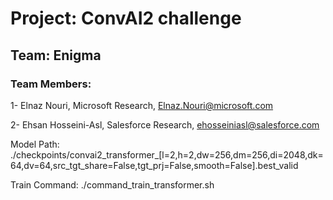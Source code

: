 
# Project: ConvAI2 challenge

## Team: Enigma


### Team Members:

1- Elnaz Nouri, Microsoft Research, Elnaz.Nouri@microsoft.com 

2- Ehsan Hosseini-Asl, Salesforce Research, ehosseiniasl@salesforce.com


Model Path:
./checkpoints/convai2_transformer_[l=2,h=2,dw=256,dm=256,di=2048,dk=64,dv=64,src_tgt_share=False,tgt_prj=False,smooth=False].best_valid

Train Command:
./command_train_transformer.sh
